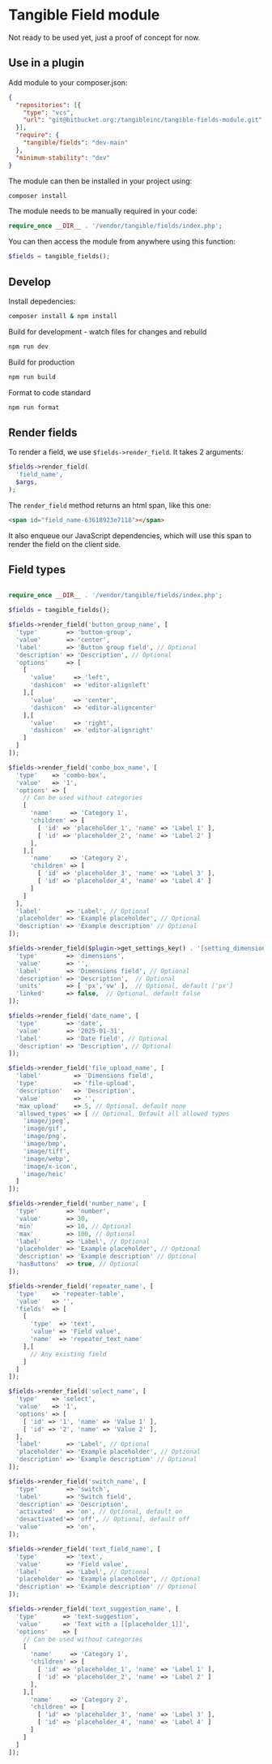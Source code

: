 # Tangible Field module

Not ready to be used yet, just a proof of concept for now.

## Use in a plugin

Add module to your composer.json:

```json
{
  "repositories": [{
    "type": "vcs",
    "url": "git@bitbucket.org:/tangibleinc/tangible-fields-module.git"
  }],
  "require": {
    "tangible/fields": "dev-main"
  },
  "minimum-stability": "dev"
}
```

The module can then be installed in your project using:

```sh 
composer install
```

The module needs to be manually required in your code:

```php
require_once __DIR__ . '/vendor/tangible/fields/index.php';
```

You can then access the module from anywhere using this function:
```php
$fields = tangible_fields();
```

## Develop

Install depedencies:

```sh
composer install & npm install
```

Build for development - watch files for changes and rebuild

```sh
npm run dev
```

Build for production

```sh
npm run build
```

Format to code standard

```sh
npm run format
```

## Render fields

To render a field, we use `$fields->render_field`. It takes 2 arguments:

```php
$fields->render_field(
  'field_name',
  $args,
);
```

The `render_field` method returns an html span, like this one:

```html
<span id="field_name-63618923e7118"></span>
```

It also enqueue our JavaScript dependencies, which will use this span to render the field on the client side.

## Field types

```php

require_once __DIR__ . '/vendor/tangible/fields/index.php';

$fields = tangible_fields();

$fields->render_field('button_group_name', [
  'type'        => 'button-group',
  'value'       => 'center', 
  'label'       => 'Button group field', // Optional
  'description' => 'Description', // Optional
  'options'     => [
    [
      'value'     => 'left',
      'dashicon'  => 'editor-alignleft'
    ],[
      'value'     => 'center',
      'dashicon'  => 'editor-aligncenter'
    ],[
      'value'     => 'right',
      'dashicon'  => 'editor-alignright'
    ]
  ]
]);

$fields->render_field('combo_box_name', [
  'type'    => 'combo-box',
  'value'   => '1',
  'options' => [
    // Can be used without categories
    [
      'name'     => 'Category 1',
      'children' => [ 
        [ 'id' => 'placeholder_1', 'name' => 'Label 1' ],
        [ 'id' => 'placeholder_2', 'name' => 'Label 2' ]
      ],
    ],[
      'name'     => 'Category 2',
      'children' => [ 
        [ 'id' => 'placeholder_3', 'name' => 'Label 3' ],
        [ 'id' => 'placeholder_4', 'name' => 'Label 4' ]
      ]
    ]
  ],
  'label'       => 'Label', // Optional
  'placeholder' => 'Example placeholder', // Optional
  'description' => 'Example description' // Optional
]);

$fields->render_field($plugin->get_settings_key() . '[setting_dimensions_name]', [
  'type'        => 'dimensions',
  'value'       => '',
  'label'       => 'Dimensions field', // Optional
  'description' => 'Description',  // Optional
  'units'       => [ 'px','vw' ],  // Optional, default ['px']
  'linked'      => false,  // Optional, default false
]);

$fields->render_field('date_name', [
  'type'        => 'date',
  'value'       => '2025-01-31',
  'label'       => 'Date field', // Optional
  'description' => 'Description', // Optional
]);

$fields->render_field('file_upload_name', [
  'label'         => 'Dimensions field',
  'type'          => 'file-upload',
  'description'   => 'Description',
  'value'         => '',
  'max_upload'    => 5, // Optional, default none
  'allowed_types' => [ // Optional, Default all allowed types
    'image/jpeg', 
    'image/gif', 
    'image/png', 
    'image/bmp', 
    'image/tiff', 
    'image/webp', 
    'image/x-icon', 
    'image/heic'
  ]
]);

$fields->render_field('number_name', [
  'type'        => 'number',
  'value'       => 30,
  'min'         => 10, // Optional
  'max'         => 100, // Optional
  'label'       => 'Label', // Optional
  'placeholder' => 'Example placeholder', // Optional
  'description' => 'Example description' // Optional
  'hasButtons'  => true, // Optional
]);

$fields->render_field('repeater_name', [
  'type'    => 'repeater-table',
  'value'   => '',
  'fields'  => [          
    [
      'type'  => 'text',
      'value' => 'Field value', 
      'name'  => 'repeater_text_name'
    ],[
      // Any existing field
    ]
  ]
]);

$fields->render_field('select_name', [
  'type'    => 'select',
  'value'   => '1',
  'options' => [
    [ 'id' => '1', 'name' => 'Value 1' ],
    [ 'id' => '2', 'name' => 'Value 2' ],
  ],
  'label'       => 'Label', // Optional
  'placeholder' => 'Example placeholder', // Optional
  'description' => 'Example description' // Optional
]);

$fields->render_field('switch_name', [
  'type'        => 'switch',
  'label'       => 'Switch field',
  'description' => 'Description',
  'activated'   => 'on', // Optional, default on
  'desactivated'=> 'off', // Optional, default off
  'value'       => 'on',
]);

$fields->render_field('text_field_name', [
  'type'        => 'text',
  'value'       => 'Field value', 
  'label'       => 'Label', // Optional
  'placeholder' => 'Example placeholder', // Optional
  'description' => 'Example description' // Optional
]);

$fields->render_field('text_suggestion_name', [
  'type'       => 'text-suggestion',
  'value'      => 'Text with a [[placeholder_1]]',
  'options'    => [ 
    // Can be used without categories
    [
      'name'     => 'Category 1',
      'children' => [ 
        [ 'id' => 'placeholder_1', 'name' => 'Label 1' ],
        [ 'id' => 'placeholder_2', 'name' => 'Label 2' ]
      ],
    ],[
      'name'     => 'Category 2',
      'children' => [ 
        [ 'id' => 'placeholder_3', 'name' => 'Label 3' ],
        [ 'id' => 'placeholder_4', 'name' => 'Label 4' ]
      ]
    ]
  ]
]);

```
